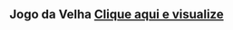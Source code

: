<h2>Jogo da Velha <a href="https://guiidevs.github.io/jogo-da-velha/" target="_blank">Clique aqui e visualize</a></h2>

